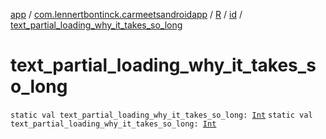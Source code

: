 [app](../../../index.md) / [com.lennertbontinck.carmeetsandroidapp](../../index.md) / [R](../index.md) / [id](index.md) / [text_partial_loading_why_it_takes_so_long](./text_partial_loading_why_it_takes_so_long.md)

# text_partial_loading_why_it_takes_so_long

`static val text_partial_loading_why_it_takes_so_long: `[`Int`](https://kotlinlang.org/api/latest/jvm/stdlib/kotlin/-int/index.html)
`static val text_partial_loading_why_it_takes_so_long: `[`Int`](https://kotlinlang.org/api/latest/jvm/stdlib/kotlin/-int/index.html)